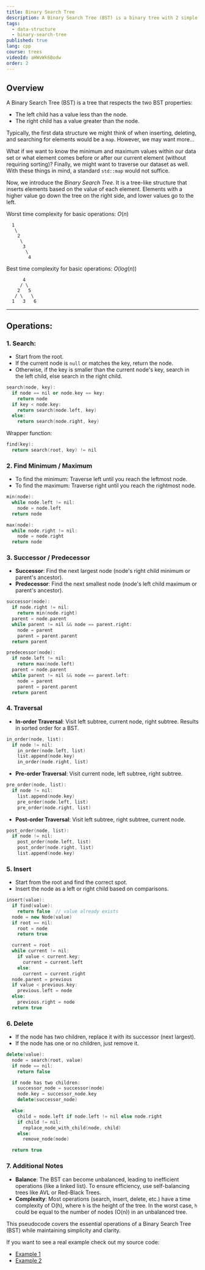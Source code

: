 ```yaml
---
title: Binary Search Tree
description: A Binary Search Tree (BST) is a binary tree with 2 simple, yet important, properties.
tags:
  - data-structure
  - binary-search-tree
published: true
lang: cpp
course: trees
videoId: aHWvWk6Bodw
order: 2
---
```


## Overview

A Binary Search Tree (BST) is a tree that respects the two BST properties:
- The left child has a value less than the node.
- The right child has a value greater than the node.

Typically, the first data structure we might think of when inserting, deleting, and searching for elements would be a `map`. However, we may want more...

What if we want to know the minimum and maximum values within our data set or what element comes before or after our current element (without requiring sorting)? Finally, we might want to traverse our dataset as well. With these things in mind, a standard `std::map` would not suffice.

Now, we introduce the _Binary Search Tree_. It is a tree-like structure that inserts elements based on the value of each element. Elements with a higher value go down the tree on the right side, and lower values go to the left.

Worst time complexity for basic operations: $O(n)$
```
  1
   \
    2
     \
      3
       \
        4
```

Best time complexity for basic operations: $O(log(n))$
```
      4
     / \
    2   5
   / \   \
  1   3   6
```

---

## Operations:

### 1. Search:
- Start from the root.
- If the current node is `null` or matches the key, return the node.
- Otherwise, if the key is smaller than the current node's key, search in the left child, else search in the right child.

```cpp
search(node, key):
  if node == nil or node.key == key:
    return node
  if key < node.key:
    return search(node.left, key)
  else:
    return search(node.right, key)
```

Wrapper function:

```cpp
find(key):
  return search(root, key) != nil
```

### 2. Find Minimum / Maximum
- To find the minimum: Traverse left until you reach the leftmost node.
- To find the maximum: Traverse right until you reach the rightmost node.

```cpp
min(node):
  while node.left != nil:
    node = node.left
  return node

max(node):
  while node.right != nil:
    node = node.right
  return node
```

### 3. Successor / Predecessor
- **Successor**: Find the next largest node (node's right child minimum or parent's ancestor).
- **Predecessor**: Find the next smallest node (node's left child maximum or parent's ancestor).

```cpp
successor(node):
  if node.right != nil:
    return min(node.right)
  parent = node.parent
  while parent != nil && node == parent.right:
    node = parent
    parent = parent.parent
  return parent

predecessor(node):
  if node.left != nil:
    return max(node.left)
  parent = node.parent
  while parent != nil && node == parent.left:
    node = parent
    parent = parent.parent
  return parent
```

### 4. Traversal
- **In-order Traversal**: Visit left subtree, current node, right subtree. Results in sorted order for a BST.

```cpp
in_order(node, list):
  if node != nil:
    in_order(node.left, list)
    list.append(node.key)
    in_order(node.right, list)
```

- **Pre-order Traversal**: Visit current node, left subtree, right subtree.

```cpp
pre_order(node, list):
  if node != nil:
    list.append(node.key)
    pre_order(node.left, list)
    pre_order(node.right, list)
```

- **Post-order Traversal**: Visit left subtree, right subtree, current node.

```cpp
post_order(node, list):
  if node != nil:
    post_order(node.left, list)
    post_order(node.right, list)
    list.append(node.key)
```

### 5. Insert
- Start from the root and find the correct spot.
- Insert the node as a left or right child based on comparisons.

```cpp
insert(value):
  if find(value):
    return false  // value already exists
  node = new Node(value)
  if root == nil:
    root = node
    return true

  current = root
  while current != nil:
    if value < current.key:
      current = current.left
    else:
      current = current.right
  node.parent = previous
  if value < previous.key:
    previous.left = node
  else:
    previous.right = node
  return true
```

### 6. Delete
- If the node has two children, replace it with its successor (next largest).
- If the node has one or no children, just remove it.

```cpp
delete(value):
  node = search(root, value)
  if node == nil:
    return false

  if node has two children:
    successor_node = successor(node)
    node.key = successor_node.key
    delete(successor_node)

  else:
    child = node.left if node.left != nil else node.right
    if child != nil:
      replace_node_with_child(node, child)
    else:
      remove_node(node)

  return true
```

### 7. Additional Notes
- **Balance**: The BST can become unbalanced, leading to inefficient operations (like a linked list). To ensure efficiency, use self-balancing trees like AVL or Red-Black Trees.
- **Complexity**: Most operations (search, insert, delete, etc.) have a time complexity of O(h), where `h` is the height of the tree. In the worst case, `h` could be equal to the number of nodes (O(n)) in an unbalanced tree.

This pseudocode covers the essential operations of a Binary Search Tree (BST) while maintaining simplicity and clarity.

If you want to see a real example check out my source code:
- [Example 1](https://github.com/ethanokamura/dsa/tree/main/trees/bst-1)
- [Example 2](https://github.com/ethanokamura/dsa/tree/main/trees/bst-2)